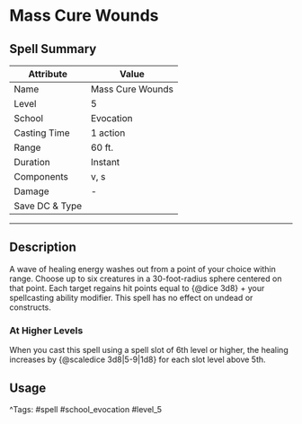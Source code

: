 # Mass Cure Wounds

## Spell Summary

| Attribute        | Value                  |
|------------------|------------------------|
| Name             | Mass Cure Wounds                 |
| Level            | 5                |
| School           | Evocation          |
| Casting Time     | 1 action              |
| Range            | 60 ft.            |
| Duration         | Instant             |
| Components       | v, s             |
| Damage           | -               |
| Save DC & Type   |              |

---

## Description

A wave of healing energy washes out from a point of your choice within range. Choose up to six creatures in a 30-foot-radius sphere centered on that point. Each target regains hit points equal to {@dice 3d8} + your spellcasting ability modifier. This spell has no effect on undead or constructs.

### At Higher Levels
When you cast this spell using a spell slot of 6th level or higher, the healing increases by {@scaledice 3d8|5-9|1d8} for each slot level above 5th.

## Usage


^Tags: #spell #school_evocation #level_5